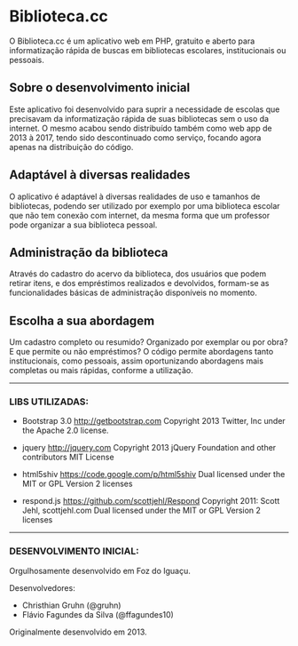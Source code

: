 # Biblioteca.cc
O Biblioteca.cc é um aplicativo web em PHP, gratuito e aberto para informatização rápida de buscas em bibliotecas escolares, institucionais ou pessoais.

## Sobre o desenvolvimento inicial
Este aplicativo foi desenvolvido para suprir a necessidade de escolas que precisavam da informatização rápida de suas bibliotecas sem o uso da internet. O mesmo acabou sendo distribuído também como web app de 2013 à 2017, tendo sido descontinuado como serviço, focando agora apenas na distribuição do código.

## Adaptável à diversas realidades
O aplicativo é adaptável à diversas realidades de uso e tamanhos de bibliotecas, podendo ser utilizado por exemplo por uma biblioteca escolar que não tem conexão com internet, da mesma forma que um professor pode organizar a sua biblioteca pessoal.

## Administração da biblioteca
Através do cadastro do acervo da biblioteca, dos usuários que podem retirar itens, e dos empréstimos realizados e devolvidos, formam-se as funcionalidades básicas de administração disponíveis no momento.

## Escolha a sua abordagem
Um cadastro completo ou resumido? Organizado por exemplar ou por obra? E que permite ou não empréstimos? O código permite abordagens tanto institucionais, como pessoais, assim oportunizando abordagens mais completas ou mais rápidas, conforme a utilização.

--- 

### LIBS UTILIZADAS:

- Bootstrap 3.0
http://getbootstrap.com 
Copyright 2013 Twitter, Inc under the Apache 2.0 license.

- jquery
http://jquery.com
Copyright 2013 jQuery Foundation and other contributors
MIT License

- html5shiv
https://code.google.com/p/html5shiv
Dual licensed under the MIT or GPL Version 2 licenses

- respond.js
https://github.com/scottjehl/Respond
Copyright 2011: Scott Jehl, scottjehl.com
Dual licensed under the MIT or GPL Version 2 licenses

---

### DESENVOLVIMENTO INICIAL:

Orgulhosamente desenvolvido em Foz do Iguaçu.

Desenvolvedores:
- Christhian Gruhn (@gruhn)
- Flávio Fagundes da Silva (@ffagundes10)

Originalmente desenvolvido em 2013.
